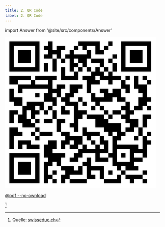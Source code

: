 ```yaml
---
title: 2. QR Code
label: 2. QR Code
---
```


import Answer from '@site/src/components/Answer'

![Was enthält der QR-Code? 🏴‍☠️☠️𝜋](images/qr-code/piraten.svg)


[@pdf --no-ownload](images/qr-code/qr-script.pdf)

[^1]

[^1]: Quelle: [swisseduc.ch](https://www.swisseduc.ch/informatik/theoretische_informatik/qr_codes/docs/unterlagen_lernende.pdf)
